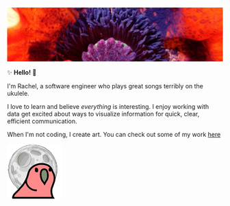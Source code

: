 ![poppy](https://github.com/PeepTheMoon/PeepTheMoon/blob/master/assets/Poppy-header.jpeg?raw=true)

:sparkles: **Hello!** :crescent_moon:

I'm Rachel, a software engineer who plays great songs terribly on the ukulele.  

I love to learn and believe *everything* is interesting. I enjoy working with data get excited about ways to visualize information for quick, clear, efficient communication.

When I'm not coding, I create art.  You can check out some of my work [here](https://www.instagram.com/peepthemoonstudios/?hl=en) 

![moonparrot](https://raw.githubusercontent.com/jmhobbs/cultofthepartyparrot.com/master/parrots/hd/moonparrot.gif)
